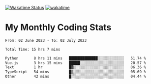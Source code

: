 [![Wakatime Status](https://github.com/noopurphalak/noopurphalak/workflows/wakatime-status-update/badge.svg)](https://github.com/noopurphalak/noopurphalak/actions/workflows/main.yml)
[![wakatime](https://wakatime.com/badge/user/80ace140-ef40-4fdd-b8ed-f3be3d2e1aea.svg)](https://wakatime.com/@80ace140-ef40-4fdd-b8ed-f3be3d2e1aea)

# My Monthly Coding Stats

<!--START_SECTION:waka-->

```txt
From: 02 June 2023 - To: 02 July 2023

Total Time: 15 hrs 7 mins

Python       8 hrs 11 mins   █████████████░░░░░░░░░░░░   51.74 %
Vue.js       3 hrs 15 mins   █████░░░░░░░░░░░░░░░░░░░░   20.57 %
Text         1 hr            █▓░░░░░░░░░░░░░░░░░░░░░░░   06.36 %
TypeScript   54 mins         █▒░░░░░░░░░░░░░░░░░░░░░░░   05.69 %
Other        42 mins         █░░░░░░░░░░░░░░░░░░░░░░░░   04.44 %
```

<!--END_SECTION:waka-->
